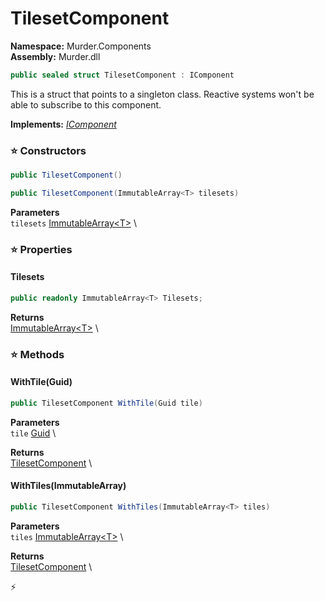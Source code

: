 # TilesetComponent

**Namespace:** Murder.Components \
**Assembly:** Murder.dll

```csharp
public sealed struct TilesetComponent : IComponent
```

This is a struct that points to a singleton class.
            Reactive systems won't be able to subscribe to this component.

**Implements:** _[IComponent](../../Bang/Components/IComponent.html)_

### ⭐ Constructors
```csharp
public TilesetComponent()
```

```csharp
public TilesetComponent(ImmutableArray<T> tilesets)
```

**Parameters** \
`tilesets` [ImmutableArray\<T\>](https://learn.microsoft.com/en-us/dotnet/api/System.Collections.Immutable.ImmutableArray-1?view=net-7.0) \

### ⭐ Properties
#### Tilesets
```csharp
public readonly ImmutableArray<T> Tilesets;
```

**Returns** \
[ImmutableArray\<T\>](https://learn.microsoft.com/en-us/dotnet/api/System.Collections.Immutable.ImmutableArray-1?view=net-7.0) \
### ⭐ Methods
#### WithTile(Guid)
```csharp
public TilesetComponent WithTile(Guid tile)
```

**Parameters** \
`tile` [Guid](https://learn.microsoft.com/en-us/dotnet/api/System.Guid?view=net-7.0) \

**Returns** \
[TilesetComponent](../../Murder/Components/TilesetComponent.html) \

#### WithTiles(ImmutableArray<T>)
```csharp
public TilesetComponent WithTiles(ImmutableArray<T> tiles)
```

**Parameters** \
`tiles` [ImmutableArray\<T\>](https://learn.microsoft.com/en-us/dotnet/api/System.Collections.Immutable.ImmutableArray-1?view=net-7.0) \

**Returns** \
[TilesetComponent](../../Murder/Components/TilesetComponent.html) \



⚡